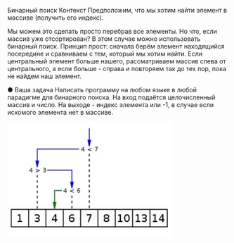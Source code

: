 Бинарный поиск Контекст Предположим, что мы хотим найти элемент в массиве (получить его индекс). 

Мы можем это сделать просто перебрав все элементы. Но что, если массив уже отсортирован? В этом случае можно использовать бинарный поиск. Принцип прост: сначала берём элемент находящийся посередине и сравниваем с тем, который мы хотим найти. Если центральный элемент больше нашего, рассматриваем массив слева от центрального, а если больше - справа и повторяем так до тех пор, пока не найдем наш элемент.  

● Ваша задача Написать программу на любом языке в любой парадигме для бинарного поиска. На вход подаётся целочисленный массив и число. На выходе - индекс элемента или -1, в случае если искомого элемента нет в массиве.

![](img.png)